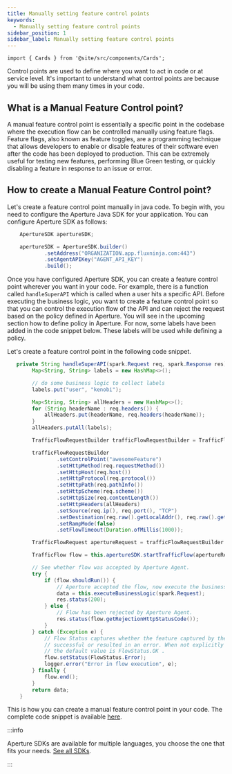 ```yaml
---
title: Manually setting feature control points
keywords:
  - Manually setting feature control points
sidebar_position: 1
sidebar_label: Manually setting feature control points
---
```


```mdx-code-block
import { Cards } from '@site/src/components/Cards';
```

Control points are used to define where you want to act in code or at service
level. It's important to understand what control points are because you will be
using them many times in your code.

<!-- vale off -->

## What is a Manual Feature Control point?

<!-- vale on -->

A manual feature control point is essentially a specific point in the codebase
where the execution flow can be controlled manually using feature flags. Feature
flags, also known as feature toggles, are a programming technique that allows
developers to enable or disable features of their software even after the code
has been deployed to production. This can be extremely useful for testing new
features, performing Blue Green testing, or quickly disabling a feature in
response to an issue or error.

<!-- vale off -->

## How to create a Manual Feature Control point?

<!-- vale on -->

Let's create a feature control point manually in java code. To begin with, you
need to configure the Aperture Java SDK for your application. You can configure
Aperture SDK as follows:

```java
    ApertureSDK apertureSDK;

    apertureSDK = ApertureSDK.builder()
            .setAddress("ORGANIZATION.app.fluxninja.com:443")
            .setAgentAPIKey("AGENT_API_KEY")
            .build();
```

Once you have configured Aperture SDK, you can create a feature control point
wherever you want in your code. For example, there is a function called
`handleSuperAPI` which is called when a user hits a specific API. Before
executing the business logic, you want to create a feature control point so that
you can control the execution flow of the API and can reject the request based
on the policy defined in Aperture. You will see in the upcoming section how to
define policy in Aperture. For now, some labels have been added in the code
snippet below. These labels will be used while defining a policy.

Let's create a feature control point in the following code snippet.

```java
   private String handleSuperAPI(spark.Request req, spark.Response res) {
        Map<String, String> labels = new HashMap<>();

        // do some business logic to collect labels
        labels.put("user", "kenobi");

        Map<String, String> allHeaders = new HashMap<>();
        for (String headerName : req.headers()) {
            allHeaders.put(headerName, req.headers(headerName));
        }
        allHeaders.putAll(labels);

        TrafficFlowRequestBuilder trafficFlowRequestBuilder = TrafficFlowRequest.newBuilder();

        trafficFlowRequestBuilder
                .setControlPoint("awesomeFeature")
                .setHttpMethod(req.requestMethod())
                .setHttpHost(req.host())
                .setHttpProtocol(req.protocol())
                .setHttpPath(req.pathInfo())
                .setHttpScheme(req.scheme())
                .setHttpSize(req.contentLength())
                .setHttpHeaders(allHeaders)
                .setSource(req.ip(), req.port(), "TCP")
                .setDestination(req.raw().getLocalAddr(), req.raw().getLocalPort(), "TCP")
                .setRampMode(false)
                .setFlowTimeout(Duration.ofMillis(1000));

        TrafficFlowRequest apertureRequest = trafficFlowRequestBuilder.build();

        TrafficFlow flow = this.apertureSDK.startTrafficFlow(apertureRequest);

        // See whether flow was accepted by Aperture Agent.
        try {
            if (flow.shouldRun()) {
                // Aperture accepted the flow, now execute the business logic.
                data = this.executeBusinessLogic(spark.Request);
                res.status(200);
            } else {
                // Flow has been rejected by Aperture Agent.
                res.status(flow.getRejectionHttpStatusCode());
            }
        } catch (Exception e) {
            // Flow Status captures whether the feature captured by the Flow was
            // successful or resulted in an error. When not explicitly set,
            // the default value is FlowStatus.OK .
            flow.setStatus(FlowStatus.Error);
            logger.error("Error in flow execution", e);
        } finally {
            flow.end();
        }
        return data;
    }
```

This is how you can create a manual feature control point in your code. The
complete code snippet is available
[here](https://github.com/fluxninja/aperture-java/tree/main/examples/standalone-traffic-flow-example).

:::info

Aperture SDKs are available for multiple languages, you choose the one that fits
your needs. [See all SDKs](../../sdk/sdk.md).

:::

<!-- vale off -->
